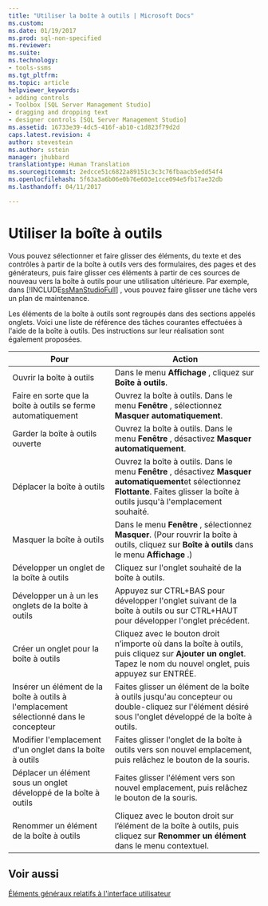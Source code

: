 ```yaml
---
title: "Utiliser la boîte à outils | Microsoft Docs"
ms.custom: 
ms.date: 01/19/2017
ms.prod: sql-non-specified
ms.reviewer: 
ms.suite: 
ms.technology:
- tools-ssms
ms.tgt_pltfrm: 
ms.topic: article
helpviewer_keywords:
- adding controls
- Toolbox [SQL Server Management Studio]
- dragging and dropping text
- designer controls [SQL Server Management Studio]
ms.assetid: 16733e39-4dc5-416f-ab10-c1d823f79d2d
caps.latest.revision: 4
author: stevestein
ms.author: sstein
manager: jhubbard
translationtype: Human Translation
ms.sourcegitcommit: 2edcce51c6822a89151c3c3c76fbaacb5edd54f4
ms.openlocfilehash: 5f63a3a6b06e0b76e603e1cce094e5fb17ae32db
ms.lasthandoff: 04/11/2017

---
```

# <a name="use-the-toolbox"></a>Utiliser la boîte à outils
Vous pouvez sélectionner et faire glisser des éléments, du texte et des contrôles à partir de la boîte à outils vers des formulaires, des pages et des générateurs, puis faire glisser ces éléments à partir de ces sources de nouveau vers la boîte à outils pour une utilisation ultérieure. Par exemple, dans [!INCLUDE[ssManStudioFull](../includes/ssmanstudiofull_md.md)] , vous pouvez faire glisser une tâche vers un plan de maintenance.  
  
Les éléments de la boîte à outils sont regroupés dans des sections appelés onglets. Voici une liste de référence des tâches courantes effectuées à l'aide de la boîte à outils. Des instructions sur leur réalisation sont également proposées.  
  
|Pour|Action|  
|------|-----------|  
|Ouvrir la boîte à outils|Dans le menu **Affichage** , cliquez sur **Boîte à outils**.|  
|Faire en sorte que la boîte à outils se ferme automatiquement|Ouvrez la boîte à outils. Dans le menu **Fenêtre** , sélectionnez **Masquer automatiquement**.|  
|Garder la boîte à outils ouverte|Ouvrez la boîte à outils. Dans le menu **Fenêtre** , désactivez **Masquer automatiquement**.|  
|Déplacer la boîte à outils|Ouvrez la boîte à outils. Dans le menu **Fenêtre** , désactivez **Masquer automatiquement**et sélectionnez **Flottante**. Faites glisser la boîte à outils jusqu'à l'emplacement souhaité.|  
|Masquer la boîte à outils|Dans le menu **Fenêtre** , sélectionnez **Masquer**. (Pour rouvrir la boîte à outils, cliquez sur **Boîte à outils** dans le menu **Affichage** .)|  
|Développer un onglet de la boîte à outils|Cliquez sur l'onglet souhaité de la boîte à outils.|  
|Développer un à un les onglets de la boîte à outils|Appuyez sur CTRL+BAS pour développer l'onglet suivant de la boîte à outils ou sur CTRL+HAUT pour développer l'onglet précédent.|  
|Créer un onglet pour la boîte à outils|Cliquez avec le bouton droit n’importe où dans la boîte à outils, puis cliquez sur **Ajouter un onglet**. Tapez le nom du nouvel onglet, puis appuyez sur ENTRÉE.|  
|Insérer un élément de la boîte à outils à l'emplacement sélectionné dans le concepteur|Faites glisser un élément de la boîte à outils jusqu'au concepteur ou double-cliquez sur l'élément désiré sous l'onglet développé de la boîte à outils.|  
|Modifier l'emplacement d'un onglet dans la boîte à outils|Faites glisser l'onglet de la boîte à outils vers son nouvel emplacement, puis relâchez le bouton de la souris.|  
|Déplacer un élément sous un onglet développé de la boîte à outils|Faites glisser l'élément vers son nouvel emplacement, puis relâchez le bouton de la souris.|  
|Renommer un élément de la boîte à outils|Cliquez avec le bouton droit sur l’élément de la boîte à outils, puis cliquez sur **Renommer un élément** dans le menu contextuel.|  
  
## <a name="see-also"></a>Voir aussi  
[Éléments généraux relatifs à l'interface utilisateur](../ssms/general-user-interface-elements.md)  
  

